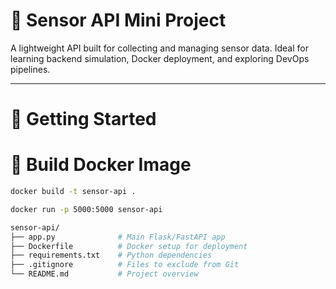 # 📡 Sensor API Mini Project

A lightweight API built for collecting and managing sensor data. Ideal for learning backend simulation, Docker deployment, and exploring DevOps pipelines.

---

# 🚀 Getting Started

# 🐳 Build Docker Image

```bash
docker build -t sensor-api .

docker run -p 5000:5000 sensor-api

sensor-api/
├── app.py              # Main Flask/FastAPI app
├── Dockerfile          # Docker setup for deployment
├── requirements.txt    # Python dependencies
├── .gitignore          # Files to exclude from Git
└── README.md           # Project overview

